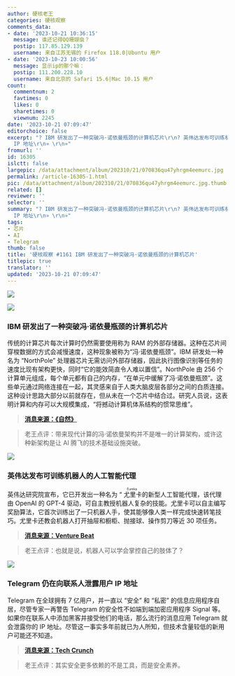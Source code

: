 ```yaml
---
author: 硬核老王
categories: 硬核观察
comments_data:
- date: '2023-10-21 10:36:15'
  message: 谁还记得QQ珊瑚虫？
  postip: 117.85.129.139
  username: 来自江苏无锡的 Firefox 118.0|Ubuntu 用户
- date: '2023-10-23 10:00:56'
  message: 显示ip的那个嘛：
  postip: 111.200.228.10
  username: 来自北京的 Safari 15.6|Mac 10.15 用户
count:
  commentnum: 2
  favtimes: 0
  likes: 0
  sharetimes: 0
  viewnum: 2245
date: '2023-10-21 07:09:47'
editorchoice: false
excerpt: "? IBM 研发出了一种突破冯·诺依曼瓶颈的计算机芯片\r\n? 英伟达发布可训练机器人的人工智能代理\r\n? Telegram 仍在向联系人泄露用户
  IP 地址\r\n» \r\n»"
fromurl: ''
id: 16305
islctt: false
largepic: /data/attachment/album/202310/21/070836qu47yhrgm4eemurc.jpg
permalink: /article-16305-1.html
pic: /data/attachment/album/202310/21/070836qu47yhrgm4eemurc.jpg.thumb.jpg
related: []
reviewer: ''
selector: ''
summary: "? IBM 研发出了一种突破冯·诺依曼瓶颈的计算机芯片\r\n? 英伟达发布可训练机器人的人工智能代理\r\n? Telegram 仍在向联系人泄露用户
  IP 地址\r\n» \r\n»"
tags:
- 芯片
- AI
- Telegram
thumb: false
title: '硬核观察 #1161 IBM 研发出了一种突破冯·诺依曼瓶颈的计算机芯片'
titlepic: true
translator: ''
updated: '2023-10-21 07:09:47'
---
```


![](/data/attachment/album/202310/21/070836qu47yhrgm4eemurc.jpg)


![](/data/attachment/album/202310/21/070839o4r223o8j88l5tut.jpg)


### IBM 研发出了一种突破冯·诺依曼瓶颈的计算机芯片


传统的计算芯片每次计算时仍然需要使用称为 RAM 的外部存储器。这种在芯片间穿梭数据的方式会减慢速度，这种现象被称为“冯·诺依曼瓶颈”。IBM 研发处一种名为 “NorthPole” 处理器芯片无需访问外部存储器，因此执行图像识别等任务的速度比现有架构更快，同时“它的能效简直令人难以置信”。NorthPole 由 256 个计算单元组成，每个单元都有自己的内存，“在单元中缓解了冯·诺依曼瓶颈”。这些单元通过网络连接在一起，其灵感来自于人类大脑皮层各部分之间的白质连接。这种设计思路大部分以前就存在，但从未在一个芯片中结合过。研究人员说，这表明计算和内存可以大规模集成，“将撼动计算机体系结构的惯常思维”。



> 
> **[消息来源：《自然》](https://www.nature.com/articles/d41586-023-03267-0)**
> 
> 
> 



> 
> 老王点评：带来现代计算的冯·诺依曼架构并不是唯一的计算架构，或许这种新架构是让 AI 腾飞的技术基础设施突破。
> 
> 
> 


![](/data/attachment/album/202310/21/070849wwkzkwhtds1zzvne.jpg)


### 英伟达发布可训练机器人的人工智能代理


英伟达研究院宣布，它已开发出一种名为 “<ruby> 尤里卡 <rt>  Eureka </rt></ruby> 的新型人工智能代理，该代理由 OpenAI 的 GPT-4 驱动，可自主教授机器人复杂的技能。尤里卡可以自主编写奖励算法，它首次训练出了一只机器人手，使其能够像人类一样完成快速转笔技巧。尤里卡还教会机器人打开抽屉和橱柜、抛接球、操作剪刀等近 30 项任务。



> 
> **[消息来源：Venture Beat](https://venturebeat.com/ai/new-nvidia-ai-agent-powered-by-gpt-4-can-train-robots/)**
> 
> 
> 



> 
> 老王点评：也就是说，机器人可以学会掌控自己的肢体了？
> 
> 
> 


![](/data/attachment/album/202310/21/070937tx13n0kzubtb1tux.jpg)


### Telegram 仍在向联系人泄露用户 IP 地址


Telegram 在全球拥有 7 亿用户，并一直以 “安全” 和 “私密” 的信息应用程序自居，尽管专家一再警告 Telegram 的安全性不如端到端加密应用程序 Signal 等。如果你在联系人中添加黑客并接受他们的电话，那么流行的消息应用 Telegram 就会泄露你的 IP 地址。尽管这一事实多年前就已为人所知，但技术含量较低的新用户可能还不知道。



> 
> **[消息来源：Tech Crunch](https://techcrunch.com/2023/10/19/telegram-is-still-leaking-user-ip-addresses-to-contacts/)**
> 
> 
> 



> 
> 老王点评：其实安全更多依赖的不是工具，而是安全素养。
> 
> 
>